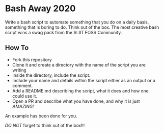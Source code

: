 # Bash Away 2020

Write a bash script to automate something that you do on a daily basis, something that is boring to do. Think out of the box. The most creative bash script wins a swag pack from the SLIIT FOSS Community. 
## How To

- Fork this repository
- Clone it and create a directory with the name of the script you are writing
- Inside the directory, include the script.
- Include your name and details within the script either as an output or a comment.
- Add a README.md describing the script, what it does and how one could use it.
- Open a PR and describe what you have done, and why it is just *AMAZING!*

An example has been done for you.

*DO NOT* forget to think out of the box!!!
